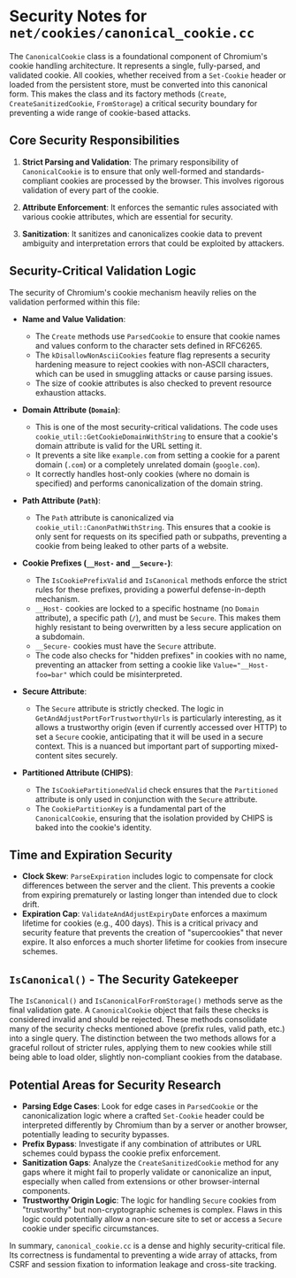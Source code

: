 # Security Notes for `net/cookies/canonical_cookie.cc`

The `CanonicalCookie` class is a foundational component of Chromium's cookie handling architecture. It represents a single, fully-parsed, and validated cookie. All cookies, whether received from a `Set-Cookie` header or loaded from the persistent store, must be converted into this canonical form. This makes the class and its factory methods (`Create`, `CreateSanitizedCookie`, `FromStorage`) a critical security boundary for preventing a wide range of cookie-based attacks.

## Core Security Responsibilities

1.  **Strict Parsing and Validation**: The primary responsibility of `CanonicalCookie` is to ensure that only well-formed and standards-compliant cookies are processed by the browser. This involves rigorous validation of every part of the cookie.

2.  **Attribute Enforcement**: It enforces the semantic rules associated with various cookie attributes, which are essential for security.

3.  **Sanitization**: It sanitizes and canonicalizes cookie data to prevent ambiguity and interpretation errors that could be exploited by attackers.

## Security-Critical Validation Logic

The security of Chromium's cookie mechanism heavily relies on the validation performed within this file:

*   **Name and Value Validation**:
    *   The `Create` methods use `ParsedCookie` to ensure that cookie names and values conform to the character sets defined in RFC6265.
    *   The `kDisallowNonAsciiCookies` feature flag represents a security hardening measure to reject cookies with non-ASCII characters, which can be used in smuggling attacks or cause parsing issues.
    *   The size of cookie attributes is also checked to prevent resource exhaustion attacks.

*   **Domain Attribute (`Domain`)**:
    *   This is one of the most security-critical validations. The code uses `cookie_util::GetCookieDomainWithString` to ensure that a cookie's domain attribute is valid for the URL setting it.
    *   It prevents a site like `example.com` from setting a cookie for a parent domain (`.com`) or a completely unrelated domain (`google.com`).
    *   It correctly handles host-only cookies (where no domain is specified) and performs canonicalization of the domain string.

*   **Path Attribute (`Path`)**:
    *   The `Path` attribute is canonicalized via `cookie_util::CanonPathWithString`. This ensures that a cookie is only sent for requests on its specified path or subpaths, preventing a cookie from being leaked to other parts of a website.

*   **Cookie Prefixes (`__Host-` and `__Secure-`)**:
    *   The `IsCookiePrefixValid` and `IsCanonical` methods enforce the strict rules for these prefixes, providing a powerful defense-in-depth mechanism.
    *   `__Host-` cookies are locked to a specific hostname (no `Domain` attribute), a specific path (`/`), and must be `Secure`. This makes them highly resistant to being overwritten by a less secure application on a subdomain.
    *   `__Secure-` cookies must have the `Secure` attribute.
    *   The code also checks for "hidden prefixes" in cookies with no name, preventing an attacker from setting a cookie like `Value="__Host-foo=bar"` which could be misinterpreted.

*   **Secure Attribute**:
    *   The `Secure` attribute is strictly checked. The logic in `GetAndAdjustPortForTrustworthyUrls` is particularly interesting, as it allows a trustworthy origin (even if currently accessed over HTTP) to set a `Secure` cookie, anticipating that it will be used in a secure context. This is a nuanced but important part of supporting mixed-content sites securely.

*   **Partitioned Attribute (CHIPS)**:
    *   The `IsCookiePartitionedValid` check ensures that the `Partitioned` attribute is only used in conjunction with the `Secure` attribute.
    *   The `CookiePartitionKey` is a fundamental part of the `CanonicalCookie`, ensuring that the isolation provided by CHIPS is baked into the cookie's identity.

## Time and Expiration Security

*   **Clock Skew**: `ParseExpiration` includes logic to compensate for clock differences between the server and the client. This prevents a cookie from expiring prematurely or lasting longer than intended due to clock drift.
*   **Expiration Cap**: `ValidateAndAdjustExpiryDate` enforces a maximum lifetime for cookies (e.g., 400 days). This is a critical privacy and security feature that prevents the creation of "supercookies" that never expire. It also enforces a much shorter lifetime for cookies from insecure schemes.

## `IsCanonical()` - The Security Gatekeeper

The `IsCanonical()` and `IsCanonicalForFromStorage()` methods serve as the final validation gate. A `CanonicalCookie` object that fails these checks is considered invalid and should be rejected. These methods consolidate many of the security checks mentioned above (prefix rules, valid path, etc.) into a single query. The distinction between the two methods allows for a graceful rollout of stricter rules, applying them to new cookies while still being able to load older, slightly non-compliant cookies from the database.

## Potential Areas for Security Research

*   **Parsing Edge Cases**: Look for edge cases in `ParsedCookie` or the canonicalization logic where a crafted `Set-Cookie` header could be interpreted differently by Chromium than by a server or another browser, potentially leading to security bypasses.
*   **Prefix Bypass**: Investigate if any combination of attributes or URL schemes could bypass the cookie prefix enforcement.
*   **Sanitization Gaps**: Analyze the `CreateSanitizedCookie` method for any gaps where it might fail to properly validate or canonicalize an input, especially when called from extensions or other browser-internal components.
*   **Trustworthy Origin Logic**: The logic for handling `Secure` cookies from "trustworthy" but non-cryptographic schemes is complex. Flaws in this logic could potentially allow a non-secure site to set or access a `Secure` cookie under specific circumstances.

In summary, `canonical_cookie.cc` is a dense and highly security-critical file. Its correctness is fundamental to preventing a wide array of attacks, from CSRF and session fixation to information leakage and cross-site tracking.